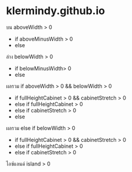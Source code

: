 # klermindy.github.io

บน aboveWidth > 0
- if aboveMinusWidth > 0
- else

ล่าง belowWidth > 0
- if belowMinusWidth> 0
- else

ผลรวม if aboveWidth > 0 && belowWidth > 0
- if fullHeightCabinet > 0 && cabinetStretch > 0
- else if fullHeightCabinet > 0
- else if cabinetStretch > 0
- else

ผลรวม  else if belowWidth > 0
- if fullHeightCabinet > 0 && cabinetStretch > 0
- else if fullHeightCabinet > 0
- else if cabinetStretch > 0

ไอซ์แลนด์ island > 0
